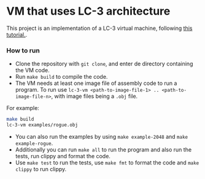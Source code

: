 # VM that uses LC-3 architecture

This project is an implementation of a LC-3 virtual machine, following [this tutorial.](https://www.jmeiners.com/lc3-vm/).

### How to run
- Clone the repository with `git clone`, and enter de directory containing the VM code.
- Run `make build` to compile the code.
- The VM needs at least one image file of assembly code to run a program. To run use `lc-3-vm <path-to-image-file-1> .. <path-to-image-file-n>`, with image files being a `.obj` file. 

For example:
```bash
make build
lc-3-vm examples/rogue.obj
```

- You can also run the examples by using `make example-2048` and `make example-rogue`.
- Additionally you can run `make all` to run the program and also run the tests, run clippy and format the code.
- Use `make test` to run the tests, use `make fmt` to format the code and `make clippy` to run clippy.
